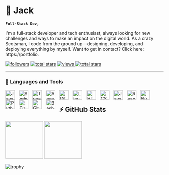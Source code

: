 # 🤪 Jack

**`Full-Stack Dev,`**

I'm a full-stack developer and tech enthusiast, always looking for new challenges and ways to make an impact on the digital world. As a crazy Scotsman, I code from the ground up—designing, developing, and deploying everything by myself. Want to get in contact? Click here: https://portfolio.
   <p align="left">
      <a href="https://github.com/Jack5237?tab=followers">
         <img alt="followers" title="Follow me on Github" src="https://custom-icon-badges.demolab.com/github/followers/Jack5237?color=236ad3&labelColor=1155ba&style=for-the-badge&logo=person-add&label=Follow&logoColor=white"/></a>
      <a href="https://github.com/Jack5237?tab=repositories&sort=stargazers">
         <img alt="total stars" title="Total stars on GitHub" src="https://custom-icon-badges.demolab.com/github/stars/Jack5237?color=55960c&style=for-the-badge&labelColor=488207&logo=star"/></a>
          <a href="https://github.com/Jack5237/Simple-View-Counter">
        <img alt="views" title="GitHub profile views" src="https://komarev.com/ghpvc/?username=Jack5237&style=for-the-badge&color=lightgrey"/>
      </a>
      <a href="https://github.com/Jack5237?tab=repositories&sort=stargazers">
    <img alt="total stars" title="Total forks on GitHub" src="https://custom-icon-badges.herokuapp.com/badge/dynamic/json?logo=fork&host=formatted-dynamic-badges.herokuapp.com&formatter=metric&style=for-the-badge&color=ff0013&labelColor=ae1206&label=forks&query=$.forks&url=https://api.github-star-counter.workers.dev/user/Jack5237"/>
  </a>
   </p>
   
---

### 🚀 Languages and Tools

<img align="left" alt="Java" width="30px" style="padding-right:10px;" src="https://cdn.jsdelivr.net/gh/devicons/devicon/icons/java/java-original.svg"/>
<img align="left" alt="Spring" width="30px" style="padding-right:10px;" src="https://cdn.jsdelivr.net/gh/devicons/devicon/icons/spring/spring-original.svg" />
<img align="left" alt="TypeScript" width="30px" style="padding-right:10px;" src="https://cdn.jsdelivr.net/gh/devicons/devicon/icons/typescript/typescript-plain.svg" />
<img align="left" alt="Angular" width="30px" style="padding-right:10px;" src="https://cdn.jsdelivr.net/gh/devicons/devicon/icons/angularjs/angularjs-plain.svg" />
<img align="left" alt="Git" width="30px" style="padding-right:10px;" src="https://cdn.jsdelivr.net/gh/devicons/devicon/icons/git/git-original.svg" />
<img align="left" alt="Linux" width="30px" style="padding-right:10px;" src="https://cdn.jsdelivr.net/gh/devicons/devicon/icons/linux/linux-original.svg" />
<img align="left" alt="HTML" width="30px" style="padding-right:10px;" src="https://cdn.jsdelivr.net/gh/devicons/devicon/icons/html5/html5-plain.svg" />
<img align="left" alt="CSS" width="30px" style="padding-right:10px;" src="https://cdn.jsdelivr.net/gh/devicons/devicon/icons/css3/css3-plain.svg" />
<img align="left" alt="JavaScript" width="30px" style="padding-right:10px;" src="https://cdn.jsdelivr.net/gh/devicons/devicon/icons/javascript/javascript-plain.svg" />
<img align="left" alt="React" width="30px" style="padding-right:10px;" src="https://cdn.jsdelivr.net/gh/devicons/devicon/icons/react/react-original.svg" />
<img align="left" alt="NodeJS" width="30px" style="padding-right:10px;" src="https://cdn.jsdelivr.net/gh/devicons/devicon/icons/nodejs/nodejs-original.svg" />
<img align="left" alt="Python" width="30px" style="padding-right:10px;" src="https://cdn.jsdelivr.net/gh/devicons/devicon/icons/python/python-plain.svg" />
<img align="left" alt="C++" width="30px" style="padding-right:10px;" src="https://cdn.jsdelivr.net/gh/devicons/devicon/icons/cplusplus/cplusplus-line.svg" />
<img align="left" alt="GitHub" width="30px" style="padding-right:10px;" src="https://cdn.jsdelivr.net/gh/devicons/devicon/icons/github/github-original.svg" />
<img align="left" alt="Bash" width="30px" style="padding-right:10px;" src="https://cdn.jsdelivr.net/gh/devicons/devicon/icons/bash/bash-original.svg" />
<br />

## ⚡ GitHub Stats

<p align="left">
    <img height="120px" src="https://github-readme-streak-stats.herokuapp.com/?user=Jack5237&hide_border=true&theme=dark" />
    <img height="120px" src="https://github-readme-stats.vercel.app/api/top-langs/?username=Jack5237&hide=html&hide_title=true&hide_border=true&layout=compact&langs_count=8&theme=dark" />
</p>
</p>

![trophy](https://github-profile-trophy.vercel.app/?username=Jack5237&theme=onedark&column=-1)


